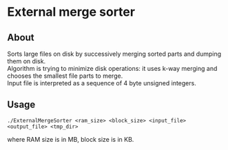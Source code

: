 # External merge sorter
## About
Sorts large files on disk by successively merging sorted parts and dumping them on disk.\
Algorithm is trying to minimize disk operations: it uses k-way merging and chooses the smallest file parts to merge.\
Input file is interpreted as a sequence of 4 byte unsigned integers.
## Usage
```
./ExternalMergeSorter <ram_size> <block_size> <input_file> <output_file> <tmp_dir>
```
where RAM size is in MB, block size is in KB.
